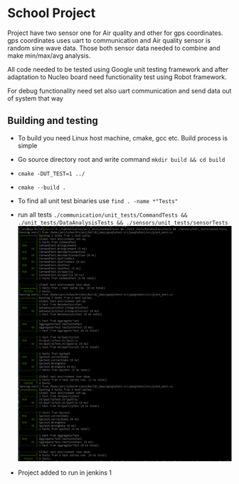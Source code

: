 # School Project
Project have two sensor one for Air quality and other for gps coordinates.
gps coordinates uses uart to communication and Air quality sensor is random sine wave data.
Those both sensor data needed to combine and make min/max/avg analysis.

All code needed to be tested using Google unit testing framework and after adaptation to Nucleo board need functionality
test using Robot framework.

For debug functionality need set also uart communication and send data out of system that way

## Building and testing
* To build you need Linux host machine, cmake, gcc etc. Build process is simple
* Go source directory root and write command `mkdir build && cd build`
* `cmake -DUT_TEST=1 ../`
* `cmake --build .`
* To find all unit test binaries use `find . -name *"Tests"`
* run all tests `./communication/unit_tests/CommandTests && ./unit_tests/DataAnalysisTests && ./sensors/unit_tests/sensorTests`
![alt](unitTest.png)

* Project added to run in jenkins 1
